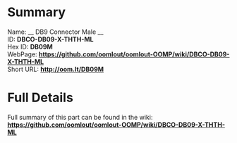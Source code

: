 
Summary
=================
  
Name: __ DB9 Connector Male __    
ID: __DBCO-DB09-X-THTH-ML__   
Hex ID: __DB09M__   
WebPage: __https://github.com/oomlout/oomlout-OOMP/wiki/DBCO-DB09-X-THTH-ML__   
Short URL: __http://oom.lt/DB09M__   

Full Details
==========================
Full summary of this part can be found in the wiki:   
__https://github.com/oomlout/oomlout-OOMP/wiki/DBCO-DB09-X-THTH-ML__    


